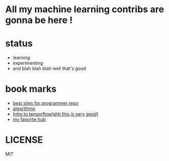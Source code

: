 # All my machine learning contribs are gonna be here !

# status

 - learning
 - experimenting 
 - and blah blah blah
 well that's good

 # book marks

 - [best sites for programmer repo](https://github.com/sdmg15/Best-websites-a-programmer-should-visit)
 - [algorithms](https://www.wikiwand.com/en/List_of_algorithms)
 - [Intro to tensorflow(shh this is very good)](https://medium.com/all-of-us-are-belong-to-machines/gentlest-intro-to-tensorflow-part-3-matrices-multi-feature-linear-regression-30a81ebaaa6c)
 - [my favorite hub](https://github.com/dexteryy/spellbook-of-modern-webdev#gui-framework)

# LICENSE

MIT